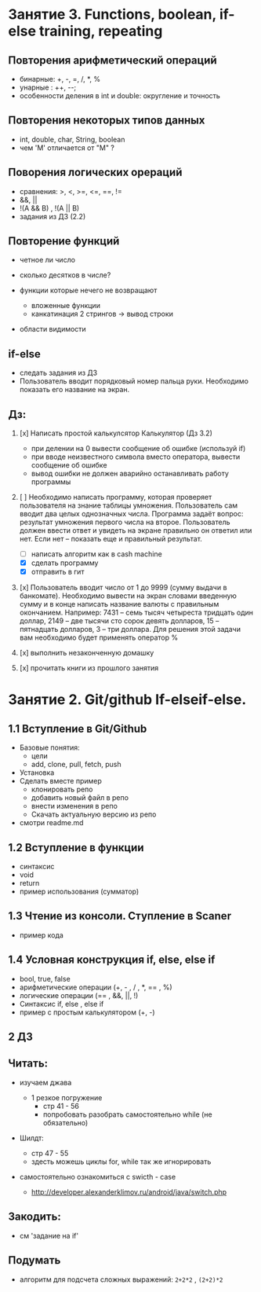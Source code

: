# Занятие 3. Functions, boolean, if-else training, repeating

## Повторения арифметический операций 
* бинарные: +, -, =, /, *, %
* унарные : ++, --; 
* особенности деления в int и double: округление и точность 


## Повторения некоторых типов данных 
   * int, double, char, String, boolean
   * чем 'M' отличается от "M" ?

## Поворения логических орераций 
  * сравнения: >, <, >=, <=, ==, != 
  * &&, || 
  * !(A && B) , !(A || B)
  * задания из ДЗ (2.2)

## Повторение функций
* четное ли число 
* сколько десятков в числе? 
* функции которые нечего не возвращают 
    * вложенные функции
    * канкатинация 2 стрингов -> вывод строки 
        
        
* области видимости 

## if-else 
* следать задания из ДЗ 
*  Пользователь вводит порядковый номер пальца руки. Необходимо показать его название на экран.


## Дз: 

1. [x] Написать простой калькулсятор Калькулятор  (Дз 3.2)
    * при делении на 0 вывести сообщение об ошибке (используй if)
    * при вводе неизвестного символа вместо оператора, вывести сообщение об ошибке 
    * вывод ошибки не должен аварийно останавливать работу программы

2. [ ] Необходимо написать программу, которая проверяет пользователя на знание таблицы умножения. 
Пользователь сам вводит два целых однозначных числа. Программа задаёт вопрос: результат умножения первого числа на второе.  Пользователь должен ввести ответ и увидеть на экране правильно он ответил или нет. Если нет  – показать еще и правильный результат.
    * [ ] написать алгоритм как в cash machine
    * [x] сделать программу
    * [x] отправить в гит 

3. [x] Пользователь вводит число от 1 до 9999 (сумму выдачи в банкомате). Необходимо вывести на экран словами введенную сумму и в конце написать название валюты с правильным окончанием. 
Например: 7431 – семь тысяч четыреста тридцать один доллар, 2149 – две тысячи сто сорок девять долларов, 15 – пятнадцать долларов, 3 – три доллара. 
Для решения этой задачи вам необходимо будет применять оператор %

4. [x] выполнить незаконченную домашку 
5. [x] прочитать книги из прошлого занятия


# Занятие 2. Git/github If-elseif-else. 

## 1.1 Вступление в Git/Github

* Базовые понятия:
  * цели
  * add, clone, pull, fetch, push
* Установка 
* Сделать вместе пример
    * клонировать репо 
    * добавить новый файл в репо
    * внести изменения в репо 
    * Скачать актуальную версию из репо  
* смотри readme.md

## 1.2 Вступление в функции

* синтаксис 
* void 
* return 
* пример использования (сумматор)

## 1.3 Чтение из консоли. Ступление в Scaner

* пример кода 

## 1.4 Условная конструкция if, else, else if

* bool, true, false 
* арифметические операции (+, - , / , *, == , %)
* логические операции  (== , &&, ||, !)
* Синтаксис if, else , else if  
* пример c простым калькулятором (+, -) 


## 2 ДЗ 

## Читать: 
  * изучаем джава 
    * 1 резкое погружение  
      * стр 41 - 56 
      * попробовать разобрать самостоятельно while (не обязательно)
  * Шилдт: 
    * стр 47 - 55
    * здесть можешь циклы for, while так же игнорировать 
    
    
* самостоятельно ознакомиться с swicth - case 
    * http://developer.alexanderklimov.ru/android/java/switch.php

    
## Закодить:       
*  см 'задание на if'

## Подумать 
* алгоритм для подсчета сложных выражений: `2+2*2` , `(2+2)*2 `  


